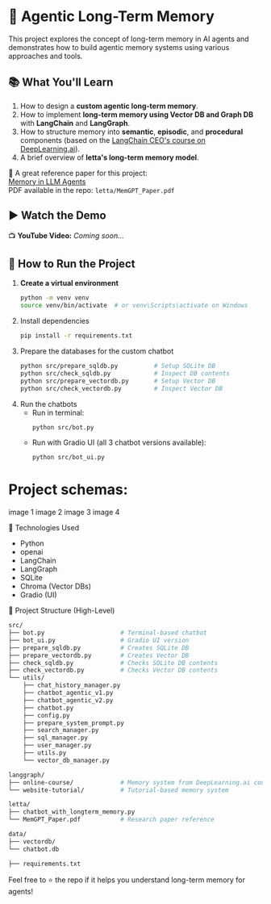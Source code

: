# 🧠 Agentic Long-Term Memory

This project explores the concept of long-term memory in AI agents and demonstrates how to build agentic memory systems using various approaches and tools.

## 📚 What You'll Learn
1. How to design a **custom agentic long-term memory**.
2. How to implement **long-term memory using Vector DB and Graph DB** with **LangChain** and **LangGraph**.
3. How to structure memory into **semantic**, **episodic**, and **procedural** components (based on the [LangChain CEO's course on DeepLearning.ai](https://www.deeplearning.ai/)).
4. A brief overview of **letta's long-term memory model**.

🔗 A great reference paper for this project:  
[Memory in LLM Agents](https://arxiv.org/abs/2310.08560)  
PDF available in the repo: `letta/MemGPT_Paper.pdf`

## ▶️ Watch the Demo  
📺 **YouTube Video:** _Coming soon..._

## 💾 How to Run the Project

1. **Create a virtual environment**  
   ```bash
   python -m venv venv
   source venv/bin/activate  # or venv\Scripts\activate on Windows
   ```
2. Install dependencies
    ```bash
    pip install -r requirements.txt
    ```
3. Prepare the databases for the custom chatbot
    ```bash
    python src/prepare_sqldb.py          # Setup SQLite DB  
    python src/check_sqldb.py            # Inspect DB contents  
    python src/prepare_vectordb.py       # Setup Vector DB  
    python src/check_vectordb.py         # Inspect Vector DB 
    ```
4. Run the chatbots
    - Run in terminal:
        ```bash
        python src/bot.py
        ```
    - Run with Gradio UI (all 3 chatbot versions available):
        ```bash
        python src/bot_ui.py
        ```
    
# Project schemas:
image 1
image 2
image 3
image 4


🧩 Technologies Used
- Python
- openai
- LangChain
- LangGraph
- SQLite
- Chroma (Vector DBs)
- Gradio (UI)

📂 Project Structure (High-Level)
```bash
src/
├── bot.py                     # Terminal-based chatbot
├── bot_ui.py                  # Gradio UI version
├── prepare_sqldb.py           # Creates SQLite DB
├── prepare_vectordb.py        # Creates Vector DB
├── check_sqldb.py             # Checks SQLite DB contents
├── check_vectordb.py          # Checks Vector DB contents
└── utils/
    ├── chat_history_manager.py
    ├── chatbot_agentic_v1.py
    ├── chatbot_agentic_v2.py
    ├── chatbot.py
    ├── config.py
    ├── prepare_system_prompt.py
    ├── search_manager.py
    ├── sql_manager.py
    ├── user_manager.py
    ├── utils.py
    └── vector_db_manager.py

langgraph/
├── online-course/             # Memory system from DeepLearning.ai course
└── website-tutorial/          # Tutorial-based memory system

letta/
├── chatbot_with_longterm_memory.py
└── MemGPT_Paper.pdf           # Research paper reference

data/
├── vectordb/
└── chatbot.db

├── requirements.txt
```


Feel free to ⭐️ the repo if it helps you understand long-term memory for agents!


